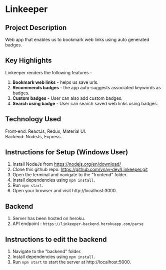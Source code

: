 # Linkeeper

## Project Description
Web app that enables us to bookmark web links using auto generated badges.

## Key Highlights
Linkeeper renders the following features -
1. **Bookmark web links** - helps us save urls.
2. **Recommends badges** - the app auto-suggests associated keywords as badges.  
3. **Custom badges** - User can also add custom badges. 
4. **Search using badge** - User can search saved web links using badges. 

## Technology Used
Front-end: ReactJs, Redux, Material UI.<br>
Backend: NodeJs, Express.

## Instructions for Setup (Windows User)
1. Install NodeJs from https://nodejs.org/en/download/
2. Clone this github repo: https://github.com/vnay-dev/Linkeeper.git
3. Open the terminal and navigate to the "frontend" folder.
4. Install dependencies using ```npm install```.
5. Run ```npm start```.
6. Open your browser and visit http://localhost:3000. 

## Backend
1. Server has been hosted on heroku.
2. API endpoint : ```https://linkeeper-backend.herokuapp.com/parse```

## Instructions to edit the backend
1. Navigate to the "backend" folder.
2. Install dependencies using ```npm install```.
3. Run ```npm start``` to start the server at http://localhost:5000.



